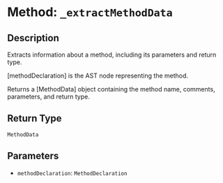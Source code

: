 # Method: `_extractMethodData`

## Description

Extracts information about a method, including its parameters and return type.

 [methodDeclaration] is the AST node representing the method.

 Returns a [MethodData] object containing the method name, comments, parameters, and return type.

## Return Type
`MethodData`

## Parameters

- `methodDeclaration`: `MethodDeclaration`
